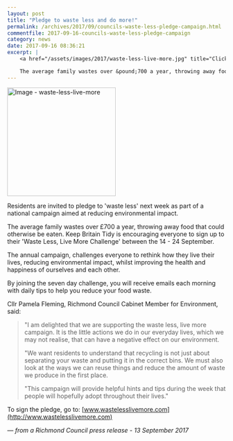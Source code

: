 ```yaml
---
layout: post
title: "Pledge to waste less and do more!"
permalink: /archives/2017/09/councils-waste-less-pledge-campaign.html
commentfile: 2017-09-16-councils-waste-less-pledge-campaign
category: news
date: 2017-09-16 08:36:21
excerpt: |
    <a href="/assets/images/2017/waste-less-live-more.jpg" title="Click for a larger image"><img src="/assets/images/2017/waste-less-live-more-thumb.jpg" width="150" alt="Image - waste-less-live-more"  class="right"/></a>

    The average family wastes over &pound;700 a year, throwing away food that could otherwise be eaten. Keep Britain Tidy is encouraging everyone to sign up to their 'Waste Less, Live More Challenge' between the 14 - 24 September.
---
```


<a href="/assets/images/2017/waste-less-live-more.jpg" title="Click for a larger image"><img src="/assets/images/2017/waste-less-live-more-thumb.jpg" width="250" alt="Image - waste-less-live-more"  class="right"/></a>

Residents are invited to pledge to 'waste less' next week as part of a national campaign aimed at reducing environmental impact.

The average family wastes over £700 a year, throwing away food that could otherwise be eaten. Keep Britain Tidy is encouraging everyone to sign up to their 'Waste Less, Live More Challenge' between the 14 - 24 September.

The annual campaign, challenges everyone to rethink how they live their lives, reducing environmental impact, whilst improving the health and happiness of ourselves and each other.

By joining the seven day challenge, you will receive emails each morning with daily tips to help you reduce your food waste.

Cllr Pamela Fleming, Richmond Council Cabinet Member for Environment, said:

> "I am delighted that we are supporting the waste less, live more campaign. It is the little actions we do in our everyday lives, which we may not realise, that can have a negative effect on our environment.
> 
>  "We want residents to understand that recycling is not just about separating your waste and putting it in the correct bins. We must also look at the ways we can reuse things and reduce the amount of waste we produce in the first place.
> 
> "This campaign will provide helpful hints and tips during the week that people will hopefully adopt throughout their lives."

To sign the pledge, go to: [www.wastelesslivemore.com](http://www.wastelesslivemore.com)

<cite>— from a Richmond Council press release - 13 September 2017</cite>
